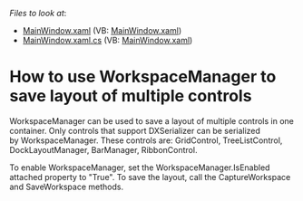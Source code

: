 <!-- default file list -->
*Files to look at*:

* [MainWindow.xaml](./CS/WpfApplication102/MainWindow.xaml) (VB: [MainWindow.xaml](./VB/WpfApplication102/MainWindow.xaml))
* [MainWindow.xaml.cs](./CS/WpfApplication102/MainWindow.xaml.cs) (VB: [MainWindow.xaml](./VB/WpfApplication102/MainWindow.xaml))
<!-- default file list end -->
# How to use WorkspaceManager to save layout of multiple controls


<p>WorkspaceManager can be used to save a layout of multiple controls in one container. Only controls that support DXSerializer can be serialized by WorkspaceManager. These controls are: GridControl, TreeListControl, DockLayoutManager, BarManager, RibbonControl.</p>
<p>To enable WorkspaceManager, set the WorkspaceManager.IsEnabled attached property to "True". To save the layout, call the CaptureWorkspace and SaveWorkspace methods.</p>

<br/>


